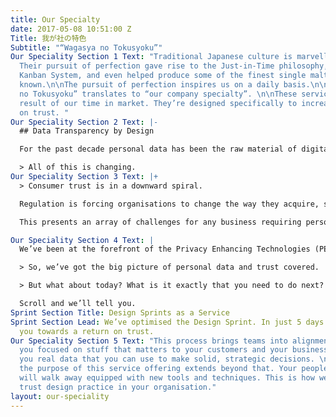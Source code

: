 ```yaml
---
title: Our Specialty
date: 2017-05-08 10:51:00 Z
Title: 我が社の特色
Subtitle: "“Wagasya no Tokusyoku”"
Our Speciality Section 1 Text: "Traditional Japanese culture is marvelled globally.
  Their pursuit of perfection gave rise to the Just-in-Time philosophy, birthed the
  Kanban System, and even helped produce some of the finest single malt whiskey ever
  known.\n\nThe pursuit of perfection inspires us on a daily basis.\n\n> “Wagasya
  no Tokusyoku” translates to “our company specialty”. \n\nThese services are the
  result of our time in market. They’re designed specifically to increase your return
  on trust. "
Our Speciality Section 2 Text: |-
  ## Data Transparency by Design

  For the past decade personal data has been the raw material of digital business. Residing in aggregate form on balance sheets, this asset has created value for businesses and their shareholders.

  > All of this is changing.
Our Speciality Section 3 Text: |+
  > Consumer trust is in a downward spiral.

  Regulation is forcing organisations to change the way they acquire, store and process personal data. In short, people will soon be in control.

  This presents an array of challenges for any business requiring personal data to deliver its value proposition.

Our Speciality Section 4 Text: |
  We’ve been at the forefront of the Privacy Enhancing Technologies (PETs) movement. We’ve designed trust enhancing experiences for some of the world’s leading brands. Because of this we’re uniquely positioned to conduct research, design experiences, and inform strategy. These services convert today’s data trust gap into your competitive advantage.

  > So, we’ve got the big picture of personal data and trust covered.

  > But what about today? What is it exactly that you need to do next?

  Scroll and we’ll tell you.
Sprint Section Title: Design Sprints as a Service
Sprint Section Lead: We’ve optimised the Design Sprint. In just 5 days we can catapult
  you towards a return on trust.
Our Speciality Section 5 Text: "This process brings teams into alignment. It gets
  you focused on stuff that matters to your customers and your business. It gives
  you real data that you can use to make solid, strategic decisions. \n\n> However,
  the purpose of this service offering extends beyond that. Your people and teams
  will walk away equipped with new tools and techniques. This is how we start to embed
  trust design practice in your organisation."
layout: our-speciality
---
```


